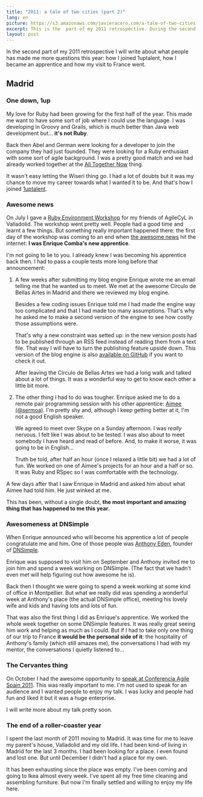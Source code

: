```yaml
---
title: "2011: a tale of two cities (part 2)"
lang: en
picture: https://s3.amazonaws.com/javieracero.com/a-tale-of-two-cities-madrid.jpg
excerpt: This is the  part of my 2011 retrospective. During the second half of the year a lot of interesting things happened to me, and most of them in Madrid.
layout: post
---
```


In the second part of my 2011 retrospective I will write about what people has made me more questions this year: how I joined 1uptalent, how I became an apprentice and how my visit to France went.

## Madrid

### One down, 1up

My love for Ruby had been growing for the first half of the year. This made me want to have some sort of job where I could use the language. I was developing in Groovy and Grails, which is much better than Java web development but...  **it's not Ruby**.

Back then Abel and German were looking for a developer to join the company they had just founded. They were looking for a Ruby enthusiast with some sort of agile background. I was a pretty good match and we had already worked together at the [All Together Now](http://altogether.es) thing.

It wasn't easy letting the Wiseri thing go. I had a lot of doubts but it was my chance to move my career towards what I wanted it to be. And that's how I joined [1uptalent](http://1uptalent.com).

### Awesome news

On July I gave a [Ruby Environment Workshop](http://agilecyl.org/2011/07/13/taller-sobre-el-entorno-ruby/) for my friends of AgileCyL in Valladolid. The workshop went pretty well. People had a good time and learnt a few things.  But something really important happened there: the first day of the workshop was coming to an end when
[the awesome news](http://ecomba.org/blog/2011/07/22/the-apprentice---anouncing-javier-acero/) hit the internet: **I was Enrique Comba's new apprentice**.

I'm not going to lie to you. I already knew I was becoming his apprentice back then. I had to pass a couple tests more long before that announcement:

1. A few weeks after submitting my blog engine Enrique wrote me an email telling me that he wanted us to meet. We met at the awesome Círculo de Bellas Artes in Madrid and there we reviewed my blog engine.

     Besides a few coding issues Enrique told me I had made the engine way too complicated and that I had made too many assumptions. That's why he asked me to make a second version of the engine to see how costly those assumptions were.

     That's why a new constraint was setted up: in the new version posts had to be published through an RSS feed instead of reading them from a text file. That way I will have to turn the publishing feature upside down. This version of the blog engine is also [available on GitHub](https://github.com/jacegu/apprentice_challenge/tree/rss-posting) if you want to check it out.

    After leaving the Círculo de Bellas Artes we had a long walk and talked about a lot of things. It was a wonderful way to get to know each other a little bit more.

2. The other thing I had to do was tougher. Enrique asked me to do a remote pair programming session with his other apprentice: [Aimee (@sermoa)](http://www.twitter.com/sermoa). I'm pretty shy and, although I keep getting better at it, I'm not a good English speaker.

    We agreed to meet over Skype on a Sunday afternoon. I was _really_ nervous. I felt like I was about to be tested. I was also about to meet somebody I have heard and read of before. And, to make it worse, it was going to be in English...

    Truth be told, after half an hour (once I relaxed a little bit) we had a lot of fun. We worked on one of Aimee's projects for an hour and a half or so. It was Ruby and RSpec so I was comfortable with the technology.

A few days after that I saw Enrique in Madrid and asked him about what Aimee had told him. He just winked at me.

This has been, without a single doubt, **the most important and amazing thing that has happened to me this year**.

### Awesomeness at DNSimple

When Enrique announced who will become his apprentice a lot of people congratulate me and him. One of those people was [Anthony Eden](http://twitter.com/aeden), founder of [DNSimple](https://dnsimple.com).

Enrique was supposed to visit him on September and Anthony invited me to join him and spend a week working on DNSimple. (The fact that we hadn't even met will help figuring out how awesome he is).

Back then I thought we were going to spend a week working at some kind of office in Montpellier. But what we really did was spending a wonderful week at Anthony's place (the actual DNSimple office), meeting his lovely wife
  and kids and having lots and lots of fun.

That was also the first thing I did as Enrique's apprentice. We worked the whole week together on some DNSimple features. It was really great seeing him work and helping as much as I could. But if I had to take only one thing of our trip to France **it would be the personal side of it**: the hospitality of Anthony's family (which still amazes me), the conversations I had with my mentor, the conversations I quietly listened to...

### The Cervantes thing

On October I had the awesome opportunity to [speak at Conferencia Agile Spain 2011](http://conferencia2011.agile-spain.org/ponentes). This was really important to me. I'm not used to speak for an audience and I wanted people to enjoy my talk. I was lucky and people had fun and liked it but it was a huge enterprise.


I will write more about my talk pretty soon.

### The end of a roller-coaster year

I spent the last month of 2011 moving to Madrid. It was time for me to leave my parent's house, Valladolid and my old life.  I had been kind-of living in Madrid for the last 3 months. I had been looking for a place. I even found and lost one. But until December I didn't had a place for my own.

It has been exhausting since the place was empty. I've been coming and going to Ikea almost every week. I've spent all my free time cleaning and assembling furniture. But now I'm finally settled and willing to enjoy my life here.
